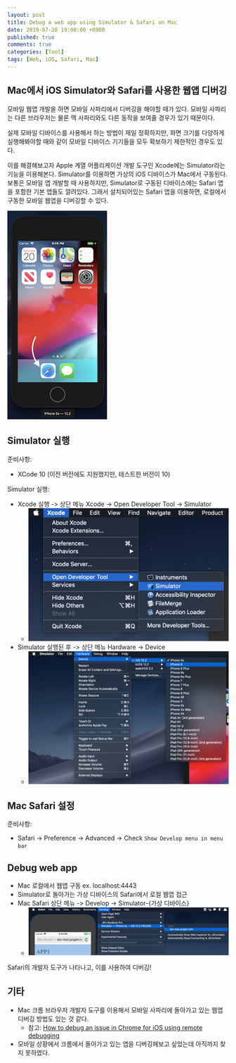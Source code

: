 ```yaml
---
layout: post
title: Debug a web app using Simulator & Safari on Mac
date: 2019-07-20 19:08:00 +0900
published: true
comments: true
categories: [Tool]
tags: [Web, iOS, Safari, Mac]
---
```


## Mac에서 iOS Simulator와 Safari를 사용한 웹앱 디버깅
모바일 웹앱 개발을 하면 모바일 사파리에서 디버깅을 해야할 때가 있다. 
모바일 사파리는 다른 브라우저는 물론 맥 사파리와도 다른 동작을 보여줄 경우가 있기 때문이다.

실제 모바일 디바이스를 사용해서 하는 방법이 제일 정확하지만, 화면 크기를 다양하게 실행해봐야할 때와 같이 모바일 디바이스 기기들을 모두 확보하기 제한적인 경우도 있다.

이를 해결해보고자 Apple 계열 어플리케이션 개발 도구인 Xcode에는 Simulator라는 기능을 이용해본다. Simulator를 이용하면 가상의 iOS 디바이스가 Mac에서 구동된다. 
보통은 모바일 앱 개발할 때 사용하지만, Simulator로 구동된 디바이스에는 Safari 앱을 포함한 기본 앱들도 깔려있다. 그래서 설치되어있는 Safari 앱을 이용하면, 로컬에서 구동한 모바일 웹앱을 디버깅할 수 있다.

![2019-07-20-ios-similator.png](/img/posts/2019-07-20-ios-similator.png)

## Simulator 실행
준비사항:
- XCode 10 (이전 버전에도 지원했지만, 테스트한 버전이 10)

Simulator 실행:
- Xcode 실행 -> 상단 메뉴 Xcode -> Open Developer Tool -> Simulator
  - ![ios-simulator-where.png](/img/posts/2019-07-20-ios-simulator-where.png)
- Simulator 실행된 후 -> 상단 메뉴 Hardware -> Device
  - ![2019-07-20-ios-simulator-device-where.png](/img/posts/2019-07-20-ios-simulator-device-where.png)


## Mac Safari 설정
준비사항:
- Safari -> Preference -> Advanced -> Check `Show Develop menu in menu bar`

## Debug web app
- Mac 로컬에서 웹앱 구동 ex. localhost:4443
- Simulator로 돌아가는 가상 디바이스의 Safari에서 로컬 웹앱 접근
- Mac Safari 상단 메뉴 -> Develop -> Simulator-{가상 디바이스}
  - ![2019-07-20-safari-debug.png](/img/posts/2019-07-20-safari-debug.png)

Safari의 개발자 도구가 나타나고, 이를 사용하여 디버깅!

## 기타
- Mac 크롬 브라우저 개발자 도구를 이용해서 모바일 사파리에 돌아가고 있는 웹앱 디버깅 방법도 있는 것 같다. 
  - 참고: [How to debug an issue in Chrome for iOS using remote debugging](http://jonsadka.com/blog/how-to-debug-a-chrome-specific-bug-on-ios-using-remote-debugging)
- 모바일 상황에서 크롬에서 돌아가고 있는 앱을 디버깅헤보고 싶었는데 아직까지 찾지 못하였다.
